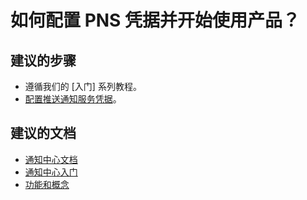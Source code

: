 <properties
    pageTitle="How do I configure PNS credentials and get started?"
    description="如何配置 PNS 凭据并开始使用产品？"
    service="microsoft.notificationhubs"
    authors="locphan"
    displayOrder="8"
    selfHelpType="resource"
    resource="namespaces"
    resourceTags="notificationHubs"
    productPesIds=""
    supportToicIds =""
    cloudEnvironments="public"
/>


# 如何配置 PNS 凭据并开始使用产品？

## **建议的步骤**
* 遵循我们的 [入门] 系列教程。</br>
* [配置推送通知服务凭据](data-blade:Microsoft_Azure_NotificationHubs.NotificationHubServices)。<br>

## **建议的文档**
* [通知中心文档](http://go.microsoft.com/fwlink/?LinkID=824686)<br>
* [通知中心入门](http://go.microsoft.com/fwlink/?LinkID=824685)<br>
* [功能和概念](http://go.microsoft.com/fwlink/?LinkID=824687)<br>



<!--HONumber=Aug16_HO4-->


